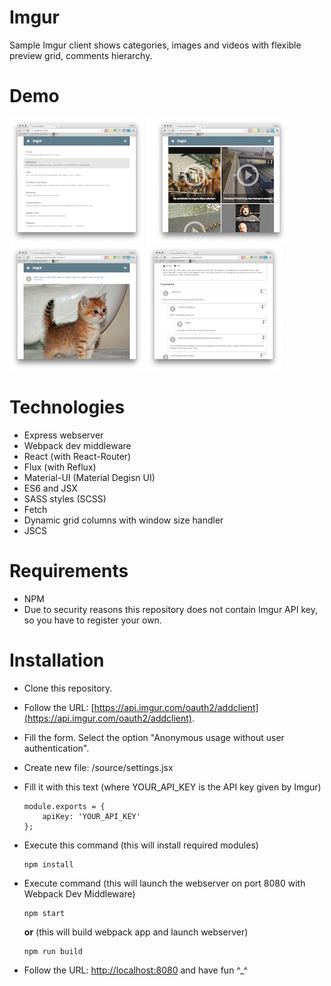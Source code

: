 # Imgur
Sample Imgur client shows categories, images and videos with flexible preview grid, comments hierarchy.

# Demo
[![Screen 1](https://raw.githubusercontent.com/RobinTail/imgur/master/images/demo/screen1-pre.png)](https://raw.githubusercontent.com/RobinTail/imgur/master/images/demo/screen1.png)
[![Screen 2](https://raw.githubusercontent.com/RobinTail/imgur/master/images/demo/screen2-pre.png)](https://raw.githubusercontent.com/RobinTail/imgur/master/images/demo/screen2.png)
[![Screen 3-1](https://raw.githubusercontent.com/RobinTail/imgur/master/images/demo/screen3-1-pre.png)](https://raw.githubusercontent.com/RobinTail/imgur/master/images/demo/screen3-1.png)
[![Screen 3-2](https://raw.githubusercontent.com/RobinTail/imgur/master/images/demo/screen3-2-pre.png)](https://raw.githubusercontent.com/RobinTail/imgur/master/images/demo/screen3-2.png)

# Technologies
* Express webserver
* Webpack dev middleware
* React (with React-Router)
* Flux (with Reflux)
* Material-UI (Material Degisn UI)
* ES6 and JSX
* SASS styles (SCSS)
* Fetch
* Dynamic grid columns with window size handler
* JSCS

# Requirements
* NPM
* Due to security reasons this repository does not contain Imgur API key, so you have to register your own.

# Installation
* Clone this repository.
* Follow the URL: [https://api.imgur.com/oauth2/addclient](https://api.imgur.com/oauth2/addclient).
* Fill the form. Select the option "Anonymous usage without user authentication".
* Create new file: /source/settings.jsx
* Fill it with this text (where YOUR_API_KEY is the API key given by Imgur)

   ```
   module.exports = {
       apiKey: 'YOUR_API_KEY'
   };
   ```
   
* Execute this command (this will install required modules)

   ```
   npm install
   ```

* Execute command (this will launch the webserver on port 8080 with Webpack Dev Middleware)

   ```
   npm start
   ```
   
   **or** (this will build webpack app and launch webserver)
   
   ```
   npm run build
   ```
   
* Follow the URL: [http://localhost:8080](http://localhost:8080) and have fun ^_^
